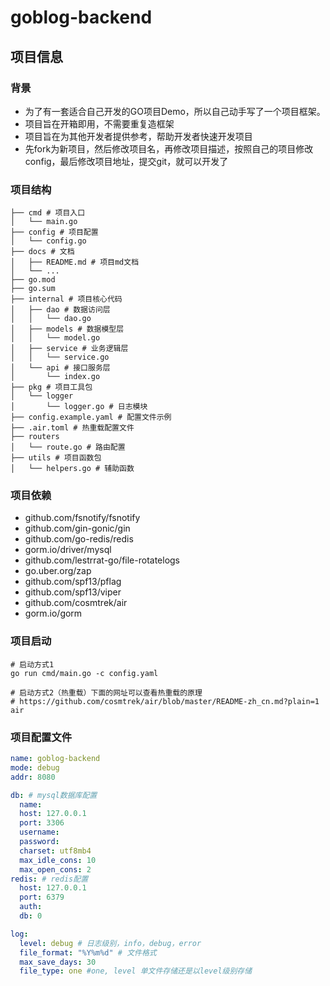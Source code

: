 # goblog-backend

## 项目信息

### 背景

- 为了有一套适合自己开发的GO项目Demo，所以自己动手写了一个项目框架。
- 项目旨在开箱即用，不需要重复造框架
- 项目旨在为其他开发者提供参考，帮助开发者快速开发项目
- 先fork为新项目，然后修改项目名，再修改项目描述，按照自己的项目修改config，最后修改项目地址，提交git，就可以开发了

### 项目结构

```text
├── cmd # 项目入口
│   └── main.go
├── config # 项目配置
│   └── config.go
├── docs # 文档
│   ├── README.md # 项目md文档
│   └── ...
├── go.mod
├── go.sum
├── internal # 项目核心代码
│   ├── dao # 数据访问层
│   │   └── dao.go
│   ├── models # 数据模型层
│   │   └── model.go
│   ├── service # 业务逻辑层
│   │   └── service.go
│   └── api # 接口服务层
│       └── index.go
├── pkg # 项目工具包
│   └── logger
│       └── logger.go # 日志模块
├── config.example.yaml # 配置文件示例
├── .air.toml # 热重载配置文件
├── routers
│   └── route.go # 路由配置
├── utils # 项目函数包
│   └── helpers.go # 辅助函数
```

### 项目依赖

- github.com/fsnotify/fsnotify
- github.com/gin-gonic/gin
- github.com/go-redis/redis
- gorm.io/driver/mysql
- github.com/lestrrat-go/file-rotatelogs
- go.uber.org/zap
- github.com/spf13/pflag
- github.com/spf13/viper
- github.com/cosmtrek/air
- gorm.io/gorm

### 项目启动

```shell
# 启动方式1
go run cmd/main.go -c config.yaml

# 启动方式2（热重载）下面的网址可以查看热重载的原理
# https://github.com/cosmtrek/air/blob/master/README-zh_cn.md?plain=1
air
```

### 项目配置文件

```yaml
name: goblog-backend
mode: debug
addr: 8080

db: # mysql数据库配置
  name:
  host: 127.0.0.1
  port: 3306
  username:
  password:
  charset: utf8mb4
  max_idle_cons: 10
  max_open_cons: 2
redis: # redis配置
  host: 127.0.0.1
  port: 6379
  auth:
  db: 0

log:
  level: debug # 日志级别，info，debug，error
  file_format: "%Y%m%d" # 文件格式
  max_save_days: 30
  file_type: one #one, level 单文件存储还是以level级别存储
```